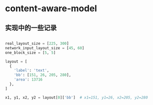 # content-aware-model

## 实现中的一些记录

```python

real_layout_size = [225, 300]
network_input_layout_size = [45, 60]
one_block_size = [5, 5]

layout = [
  {
    'label': 'text',
    'bb': [151, 26, 205, 280],
    'area': 13716
  },
]

x1, y1, x2, y2 = layout[0]['bb']  # x1=151, y1=26, x2=205, y2=280


```